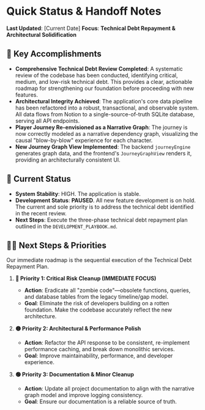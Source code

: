 # Quick Status & Handoff Notes

**Last Updated**: [Current Date]
**Focus**: **Technical Debt Repayment & Architectural Solidification**

## 🚀 Key Accomplishments

- **Comprehensive Technical Debt Review Completed**: A systematic review of the codebase has been conducted, identifying critical, medium, and low-risk technical debt. This provides a clear, actionable roadmap for strengthening our foundation before proceeding with new features.
- **Architectural Integrity Achieved**: The application's core data pipeline has been refactored into a robust, transactional, and observable system. All data flows from Notion to a single-source-of-truth SQLite database, serving all API endpoints.
- **Player Journey Re-envisioned as a Narrative Graph**: The journey is now correctly modeled as a narrative dependency graph, visualizing the causal "blow-by-blow" experience for each character.
- **New Journey Graph View Implemented**: The backend `journeyEngine` generates graph data, and the frontend's `JourneyGraphView` renders it, providing an architecturally consistent UI.

## 🎯 Current Status

- **System Stability**: HIGH. The application is stable.
- **Development Status**: **PAUSED**. All new feature development is on hold. The current and sole priority is to address the technical debt identified in the recent review.
- **Next Steps**: Execute the three-phase technical debt repayment plan outlined in the `DEVELOPMENT_PLAYBOOK.md`.

## 🧑‍💻 Next Steps & Priorities

Our immediate roadmap is the sequential execution of the Technical Debt Repayment Plan.

1.  **🔴 Priority 1: Critical Risk Cleanup (IMMEDIATE FOCUS)**
    -   **Action**: Eradicate all "zombie code"—obsolete functions, queries, and database tables from the legacy timeline/gap model.
    -   **Goal**: Eliminate the risk of developers building on a rotten foundation. Make the codebase accurately reflect the new architecture.

2.  **🟡 Priority 2: Architectural & Performance Polish**
    -   **Action**: Refactor the API response to be consistent, re-implement performance caching, and break down monolithic services.
    -   **Goal**: Improve maintainability, performance, and developer experience.

3.  **🟢 Priority 3: Documentation & Minor Cleanup**
    -   **Action**: Update all project documentation to align with the narrative graph model and improve logging consistency.
    -   **Goal**: Ensure our documentation is a reliable source of truth.
